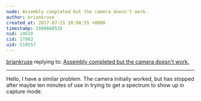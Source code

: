 ```yaml
---
node: Assembly completed but the camera doesn't work.
author: briankruse
created_at: 2017-07-21 18:08:55 +0000
timestamp: 1500660535
nid: 14610
cid: 17083
uid: 510557
---
```




[briankruse](../profile/briankruse) replying to: [Assembly completed but the camera doesn't work.](../notes/1987123/07-03-2017/assembly-completed-but-the-camera-doesn-t-work)

----
Hello, I have a similar problem.  The camera initially worked, but has stopped after maybe ten minutes of use in trying to get a spectrum to show up in capture mode.